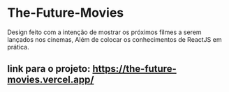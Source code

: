# The-Future-Movies
Design feito com a intenção de mostrar os próximos filmes a serem lançados nos cinemas, Além de colocar os conhecimentos de ReactJS em prática.

## link para o projeto: https://the-future-movies.vercel.app/